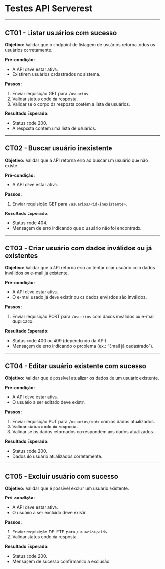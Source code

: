 # Testes API Serverest

---

## CT01 - Listar usuários com sucesso

**Objetivo:** Validar que o endpoint de listagem de usuários retorna todos os usuários corretamente.

**Pré-condição:**  
- A API deve estar ativa.  
- Existirem usuários cadastrados no sistema.

**Passos:**  
1. Enviar requisição GET para `/usuarios`.  
2. Validar status code da resposta.  
3. Validar se o corpo da resposta contém a lista de usuários.

**Resultado Esperado:**  
- Status code 200.  
- A resposta contém uma lista de usuários.

---

## CT02 - Buscar usuário inexistente

**Objetivo:** Validar que a API retorna erro ao buscar um usuário que não existe.

**Pré-condição:**  
- A API deve estar ativa.

**Passos:**  
1. Enviar requisição GET para `/usuarios/<id-inexistente>`.

**Resultado Esperado:**  
- Status code 404.  
- Mensagem de erro indicando que o usuário não foi encontrado.

---

## CT03 - Criar usuário com dados inválidos ou já existentes

**Objetivo:** Validar que a API retorna erro ao tentar criar usuário com dados inválidos ou e-mail já existente.

**Pré-condição:**  
- A API deve estar ativa.  
- O e-mail usado já deve existir ou os dados enviados são inválidos.

**Passos:**  
1. Enviar requisição POST para `/usuarios` com dados inválidos ou e-mail duplicado.

**Resultado Esperado:**  
- Status code 400 ou 409 (dependendo da API).  
- Mensagem de erro indicando o problema (ex.: “Email já cadastrado”).

---

## CT04 - Editar usuário existente com sucesso

**Objetivo:** Validar que é possível atualizar os dados de um usuário existente.

**Pré-condição:**  
- A API deve estar ativa.  
- O usuário a ser editado deve existir.

**Passos:**  
1. Enviar requisição PUT para `/usuarios/<id>` com os dados atualizados.  
2. Validar status code da resposta.  
3. Validar se os dados retornados correspondem aos dados atualizados.

**Resultado Esperado:**  
- Status code 200.  
- Dados do usuário atualizados corretamente.

---

## CT05 - Excluir usuário com sucesso

**Objetivo:** Validar que é possível excluir um usuário existente.

**Pré-condição:**  
- A API deve estar ativa.  
- O usuário a ser excluído deve existir.

**Passos:**  
1. Enviar requisição DELETE para `/usuarios/<id>`.  
2. Validar status code da resposta.

**Resultado Esperado:**  
- Status code 200.  
- Mensagem de sucesso confirmando a exclusão.